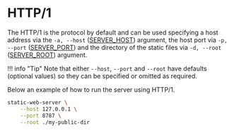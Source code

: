 # HTTP/1

The HTTP/1 is the protocol by default and can be used specifying a host address via the `-a, --host` ([SERVER_HOST](./../configuration/environment-variables.md#server_host)) argument, the host port via `-p, --port` ([SERVER_PORT](./../configuration/environment-variables.md#server_port)) and the directory of the static files via `-d, --root` ([SERVER_ROOT](./../configuration/environment-variables.md#server_root)) argument.

!!! info "Tip"
    Note that either `--host`, `--port` and `--root` have defaults (optional values) so they can be specified or omitted as required.

Below an example of how to run the server using HTTP/1.

```sh
static-web-server \
    --host 127.0.0.1 \
    --port 8787 \
    --root ./my-public-dir
```
